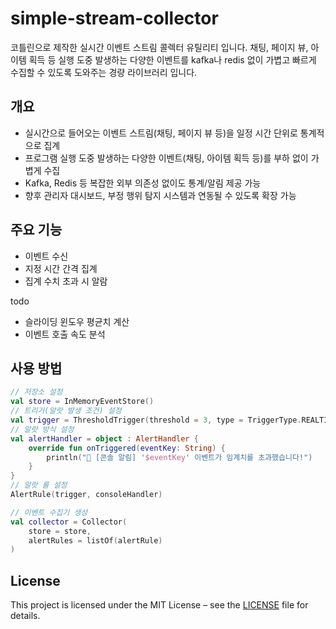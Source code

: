 # simple-stream-collector
코틀린으로 제작한 실시간 이벤트 스트림 콜렉터 유틸리티 입니다.
채팅, 페이지 뷰, 아이템 획득 등 실행 도중 발생하는 다양한 이벤트를 kafka나 redis 없이 가볍고 빠르게 수집할 수 있도록 도와주는 경량 라이브러리 입니다.

## 개요
- 실시간으로 들어오는 이벤트 스트림(채팅, 페이지 뷰 등)을 일정 시간 단위로 통계적으로 집계
- 프로그램 실행 도중 발생하는 다양한 이벤트(채팅, 아이템 획득 등)를 부하 없이 가볍게 수집
- Kafka, Redis 등 복잡한 외부 의존성 없이도 통계/알림 제공 가능
- 향후 관리자 대시보드, 부정 행위 탐지 시스템과 연동될 수 있도록 확장 가능

## 주요 기능
- 이벤트 수신
- 지정 시간 간격 집계
- 집계 수치 초과 시 알람

todo
- 슬라이딩 윈도우 평균치 계산
- 이벤트 호출 속도 분석

## 사용 방법
```kotlin
// 저장소 설정
val store = InMemoryEventStore()
// 트리거(알랏 발생 조건) 설정
val trigger = ThresholdTrigger(threshold = 3, type = TriggerType.REALTIME)
// 알랏 방식 설정
val alertHandler = object : AlertHandler {
    override fun onTriggered(eventKey: String) {
        println("🚨 [콘솔 알림] '$eventKey' 이벤트가 임계치를 초과했습니다!")
    }
}
// 알랏 룰 설정
AlertRule(trigger, consoleHandler)

// 이벤트 수집기 생성
val collector = Collector(
    store = store,
    alertRules = listOf(alertRule)
)
```

## License
This project is licensed under the MIT License – see the [LICENSE](./LICENSE) file for details.



